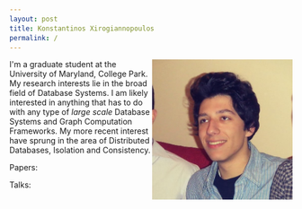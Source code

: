 ```yaml
---
layout: post
title: Konstantinos Xirogiannopoulos
permalink: /
---
```


<img style="float: right" width="250" height="250"  src="img/me.jpg" style = "  display: block;
  margin-left: auto;
  margin-right: auto;">

I'm a graduate student at the University of Maryland, College Park.
My research interests lie in the broad field of Database Systems. I am likely interested in anything that has to do with any type of _large scale_ Database Systems and Graph Computation Frameworks. My more recent interest have sprung in the area of Distributed Databases, Isolation and Consistency.

Papers:

Talks:
